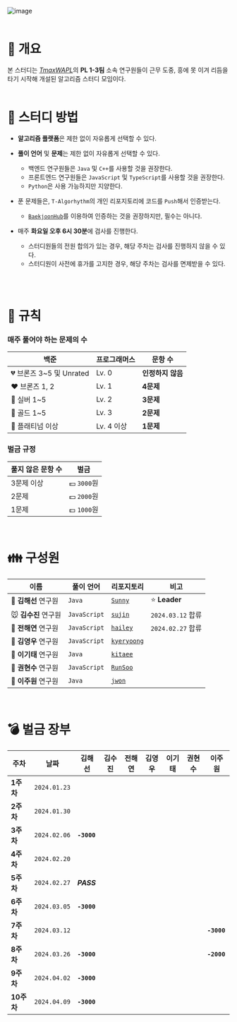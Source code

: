![image](https://github.com/TAlgorhythm/.github/assets/98510309/b0f53877-4d25-4ba5-a394-9a9144a29d17)
<br><br>

# 📌 개요

본 스터디는 [_TmaxWAPL_](https://wapl.ai)의 **PL 1-3팀** 소속 연구원들이 근무 도중, 흥에 못 이겨 리듬을 타기 시작해 개설된 알고리즘 스터디 모임이다.
<br><br>

# 🚀 스터디 방법

- **알고리즘 플랫폼**은 제한 없이 자유롭게 선택할 수 있다.

- **풀이 언어** 및 **문제**는 제한 없이 자유롭게 선택할 수 있다.

  - 백엔드 연구원들은 `Java` 및 `C++`를 사용할 것을 권장한다.
  - 프론트엔드 연구원들은 `JavaScript` 및 `TypeScript`를 사용할 것을 권장한다.
  - `Python`은 사용 가능하지만 지양한다.

- 푼 문제들은, `T-Algorhythm`의 개인 리포지토리에 코드를 `Push`해서 인증받는다.

  - [`BaekjoonHub`](https://chromewebstore.google.com/detail/%EB%B0%B1%EC%A4%80%ED%97%88%EB%B8%8Cbaekjoonhub/ccammcjdkpgjmcpijpahlehmapgmphmk?hl=ko&pli=1)를 이용하여 인증하는 것을 권장하지만, 필수는 아니다.

- 매주 **화요일 오후 6시 30분**에 검사를 진행한다.
  - 스터디원들의 전원 합의가 있는 경우, 해당 주차는 검사를 진행하지 않을 수 있다.
  - 스터디원이 사전에 휴가를 고지한 경우, 해당 주차는 검사를 면제받을 수 있다.

<br><br>

# 📜 규칙

### 매주 풀어야 하는 문제의 수

| 백준                     | 프로그래머스 | 문항 수           |
| ------------------------ | ------------ | ----------------- |
| 💔 브론즈 3~5 및 Unrated | Lv. 0        | **인정하지 않음** |
| ❤️ 브론즈 1, 2           | Lv. 1        | **4문제**         |
| 💖 실버 1~5              | Lv. 2        | **3문제**         |
| 💛 골드 1~5              | Lv. 3        | **2문제**         |
| 💚 플래티넘 이상         | Lv. 4 이상   | **1문제**         |

### 벌금 규정

| 풀지 않은 문항 수 | 벌금        |
| ----------------- | ----------- |
| 3문제 이상        | 💴 `3000`원 |
| 2문제             | 💵 `2000`원 |
| 1문제             | 💷 `1000`원 |

<br>

# 👪 구성원

| 이름                 | 풀이 언어    | 리포지토리                                              | 비고              |
| -------------------- | ------------ | ------------------------------------------------------- | ----------------- |
| 🐯 **김해선** 연구원 | `Java`       | [`Sunny`](https://github.com/TAlgorhythm/Sunny)         | ⭐️ **Leader**    |
| 🐭 **김수진** 연구원 | `JavaScript` | [`sujin`](https://github.com/TAlgorhythm/sujin)         | `2024.03.12` 합류 |
| 🐰 **전해연** 연구원 | `JavaScript` | [`hailey`](https://github.com/TAlgorhythm/hailey)       | `2024.02.27` 합류 |
| 🐷 **김영우** 연구원 | `JavaScript` | [`kyeryoong`](https://github.com/TAlgorhythm/kyeryoong) |                   |
| 🐻 **이기태** 연구원 | `Java`       | [`kitaee`](https://github.com/TAlgorhythm/kitaee)       |                   |
| 🐹 **권현수** 연구원 | `JavaScript` | [`RunSoo`](https://github.com/TAlgorhythm/RunSoo)       |                   |
| 🐸 **이주원** 연구원 | `Java`       | [`jwon`](https://github.com/TAlgorhythm/jwon)           |                   |

<br>

# 💣 벌금 장부

| 주차      | 날짜         | 김해선      | 김수진 | 전해연 | 김영우 | 이기태 | 권현수 | 이주원      |
| --------- | ------------ | ----------- | ------ | ------ | ------ | ------ | ------ | ----------- |
| **1주차** | `2024.01.23` |             |        |        |        |        |        |             |
| **2주차** | `2024.01.30` |             |        |        |        |        |        |             |
| **3주차** | `2024.02.06` | **`-3000`** |        |        |        |        |        |             |
| **4주차** | `2024.02.20` |             |        |        |        |        |        |             |
| **5주차** | `2024.02.27` | **_PASS_**  |        |        |        |        |        |             |
| **6주차** | `2024.03.05` | **`-3000`** |        |        |        |        |        |             |
| **7주차** | `2024.03.12` |             |        |        |        |        |        | **`-3000`** |
| **8주차** | `2024.03.26` | **`-3000`** |        |        |        |        |        | **`-2000`** |
| **9주차** | `2024.04.02` | **`-3000`** |        |        |        |        |        |             |
| **10주차** | `2024.04.09` | **`-3000`** |        |        |        |        |        |             |
